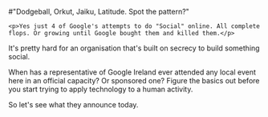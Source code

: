 #"Dodgeball, Orkut, Jaiku, Latitude. Spot the pattern?"


    <p>Yes just 4 of Google's attempts to do "Social" online. All complete flops. Or growing until Google bought them and killed them.</p>
<p>It's pretty hard for an organisation that's built on secrecy to build something social.</p>
<p>When has a representative of Google Ireland ever attended any local event here in an official capacity? Or sponsored one? Figure the basics out before you start trying to apply technology to a human activity.</p>
<p>So let's see what they announce today.</p>
<p>&nbsp;</p>
  